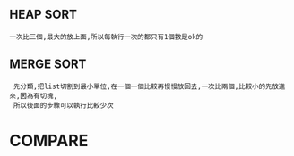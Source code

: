 
## HEAP SORT

    一次比三個,最大的放上面,所以每執行一次的都只有1個數是ok的


## MERGE SORT

     先分類,把list切割到最小單位,在一個一個比較再慢慢放回去,一次比兩個,比較小的先放進來,因為有切塊,
     所以後面的步驟可以執行比較少次
     
# COMPARE      
